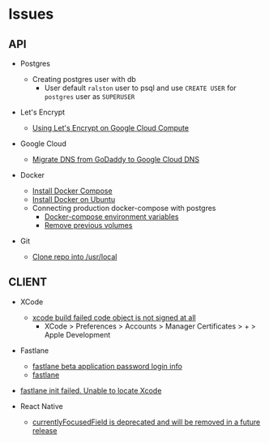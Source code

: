 # Issues


## API 
- Postgres
    - Creating postgres user with db
        - User default `ralston` user to psql and use `CREATE USER` for `postgres` user as `SUPERUSER`
- Let's Encrypt
    - [Using Let's Encrypt on Google Cloud Compute](https://techmonger.github.io/46/free-ssl-google-cloud/)

- Google Cloud
    - [Migrate DNS from GoDaddy to Google Cloud DNS](https://medium.com/@prashantapaudel/gcp-cloud-dns-transfer-your-godaddy-dns-to-google-cloud-dns-with-a-website-hosted-in-compute-bc407707c315)

- Docker
    - [Install Docker Compose](https://docs.docker.com/compose/install/)
    - [Install Docker on Ubuntu](https://docs.docker.com/engine/install/ubuntu/)
    - Connecting production docker-compose with postgres
        - [Docker-compose environment variables](https://stackoverflow.com/questions/29580798/docker-compose-environment-variables)
        - [Remove previous volumes](https://github.com/docker-library/postgres/issues/41#issuecomment-167603905)

- Git
    - [Clone repo into /usr/local](https://stackoverflow.com/questions/37228769/why-cant-i-clone-a-repo-into-usr-local)


## CLIENT

- XCode
    - [xcode build failed code object is not signed at all]()
        - XCode > Preferences > Accounts > Manager Certificates > + > Apple Development

- Fastlane
    - [fastlane beta application password login info](https://stackoverflow.com/questions/54341690/sign-in-with-the-app-specific-password-you-generated-if-you-forgot-the-app-spec)
    - [fastlane ](https://stackoverflow.com/questions/46585809/error-itms-90717-invalid-app-store-icon)
- [fastlane init failed. Unable to locate Xcode](https://github.com/fastlane/fastlane/issues/12662)

- React Native
    - [currentlyFocusedField is deprecated and will be removed in a future release](https://github.com/aksonov/react-native-router-flux/issues/3691)
